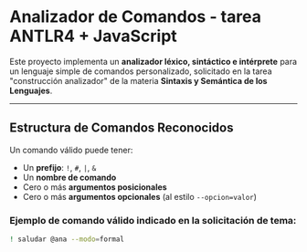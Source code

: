 # Analizador de Comandos - tarea ANTLR4 + JavaScript

Este proyecto implementa un **analizador léxico, sintáctico e intérprete** para un lenguaje simple de comandos personalizado, solicitado en la tarea "construcción analizador" de la materia **Sintaxis y Semántica de los Lenguajes**.

---

##  Estructura de Comandos Reconocidos

Un comando válido puede tener:

- Un **prefijo**: `!`, `#`, `|`, `&`
- Un **nombre de comando**
- Cero o más **argumentos posicionales**
- Cero o más **argumentos opcionales** (al estilo `--opcion=valor`)

###  Ejemplo de comando válido indicado en la solicitación de tema:

```bash
! saludar @ana --modo=formal